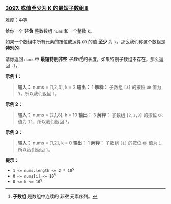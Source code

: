 ### [3097\. 或值至少为 K 的最短子数组 II](https://leetcode.cn/problems/shortest-subarray-with-or-at-least-k-ii/)

难度：中等

给你一个 **非负** 整数数组 `nums` 和一个整数 `k`。

如果一个数组中所有元素的按位或运算 `OR` 的值 **至少** 为 `k`，那么我们称这个数组是 **特别的**。

请你返回 `nums` 中 **最短特别非空** _子数组_[^1]的长度，如果特别子数组不存在，那么返回 `-1`。

**示例 1：**

> **输入：** nums = [1,2,3], k = 2
> **输出：** 1
> **解释：**
> 子数组 `[3]` 的按位 `OR` 值为 `3`，所以我们返回 `1`。

**示例 2：**

> **输入：** nums = [2,1,8], k = 10
> **输出：** 3
> **解释：**
> 子数组 `[2,1,8]` 的按位 `OR` 值为 `11`，所以我们返回 `3`。

**示例 3：**

> **输入：** nums = [1,2], k = 0
> **输出：** 1
> **解释：**
> 子数组 `[1]` 的按位 `OR` 值为 `1`，所以我们返回 `1`。

**提示：**

- <code>1 <= nums.length <= 2 * 10<sup>5</sup></code>
- <code>0 <= nums[i] <= 10<sup>9</sup></code>
- <code>0 <= k <= 10<sup>9</sup></code>

[^1]: **子数组** 是数组中连续的 **非空** 元素序列。
